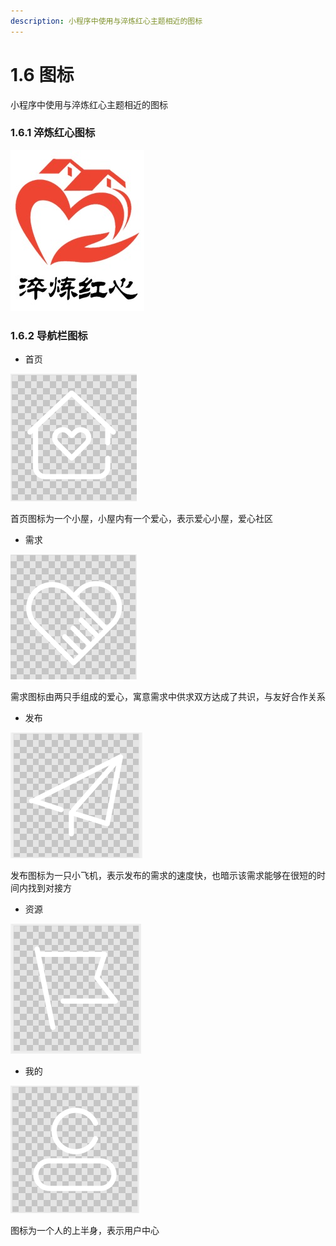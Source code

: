 ```yaml
---
description: 小程序中使用与淬炼红心主题相近的图标
---
```


# 1.6 图标

小程序中使用与淬炼红心主题相近的图标

### 1.6.1 淬炼红心图标

![&#x6DEC;&#x70BC;&#x7EA2;&#x5FC3;&#x56FE;&#x6807;](../.gitbook/assets/f4dbafe182bd6791f054b2a5d0ce5d7.jpg)

### 1.6.2 导航栏图标

* 首页

![&#x9996;&#x9875;&#x56FE;&#x6807;](../.gitbook/assets/eq9h-ee7-692g-oxh-t-cm.png)

首页图标为一个小屋，小屋内有一个爱心，表示爱心小屋，爱心社区

* 需求

![&#x9700;&#x6C42;&#x56FE;&#x6807;](../.gitbook/assets/q-6j-6-y-cfe4l4-zusd-ma71.png)

需求图标由两只手组成的爱心，寓意需求中供求双方达成了共识，与友好合作关系

* 发布

![&#x53D1;&#x5E03;&#x56FE;&#x6807;](../.gitbook/assets/8-3ik-y-dz-rxxx-alusdzs.png)

发布图标为一只小飞机，表示发布的需求的速度快，也暗示该需求能够在很短的时间内找到对接方

* 资源

![](../.gitbook/assets/rim_tq0n-_mb66cs6-b8c.png)

* 我的

![&#x6211;&#x7684;&#x56FE;&#x6807;](../.gitbook/assets/b5uvjtg9-h-fc-s4_3ev89f.png)

图标为一个人的上半身，表示用户中心

##  



